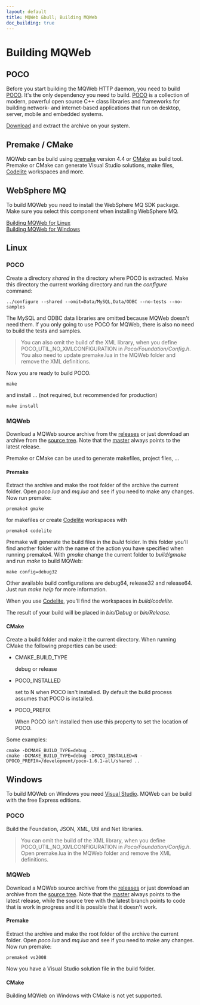 ```yaml
---
layout: default
title: MQWeb &bull; Building MQWeb
doc_building: true
---
```


Building MQWeb
==============

POCO
----

Before you start building the MQWeb HTTP daemon, you need to build
[POCO](http://www.pocoproject.com). It's the only dependency you need to build.
[POCO](http://www.pocoproject.com) is a collection of modern, powerful open
source C++ class libraries and frameworks for building network- and
internet-based applications that run on desktop, server, mobile and embedded
systems.

[Download](http://pocoproject.org/download/index.html) and extract the
archive on your system.

Premake / CMake
---------------

MQWeb can be build using [premake](http://premake.github.io/) version 4.4
or [CMake](https://cmake.org) as build tool. Premake or CMake can generate
Visual Studio solutions, make files, [Codelite](http://codelite.org/) workspaces and more.

WebSphere MQ
------------

To build MQWeb you need to install the WebSphere MQ SDK package. Make sure you
select this component when installing WebSphere MQ.

[Building MQWeb for Linux](#linux)  
[Building MQWeb for Windows](#windows)  

<a name="linux"> </a>

Linux
-----

### POCO

Create a directory *shared* in the directory where POCO is
extracted. Make this directory the current working directory and run the
 *configure* command:

    ../configure --shared --omit=Data/MySQL,Data/ODBC --no-tests --no-samples

The MySQL and ODBC data libraries are omitted because MQWeb doesn't need them. If you only
going to use POCO for MQWeb, there is also no need to build the tests and
samples.

> You can also omit the build of the XML library, when you
> define POCO\_UTIL\_NO\_XMLCONFIGURATION in *Poco/Foundation/Config.h*. You
> also need to update premake.lua in the MQWeb folder and remove the XML
> definitions.

Now you are ready to build POCO.

    make

and install ... (not required, but recommended for production)

    make install

### MQWeb

Download a MQWeb source archive from the
[releases](https://github.com/fbraem/mqweb/releases) or just download an archive
from the [source tree](https://github.com/fbraem/mqweb). Note that the
[master](https://github.com/fbraem/mqweb/tree/master) always points to the
latest release.

Premake or CMake can be used to generate makefiles, project files, ...

#### Premake

Extract the archive and make the root folder of the archive the current
folder. Open *poco.lua* and *mq.lua* and see if you need to make any changes.
Now run premake:

    premake4 gmake

for makefiles or create [Codelite](http://codelite.org/) workspaces with

    premake4 codelite

Premake will generate the build files in the *build* folder. In this folder
you'll find another folder with the name of the action you have specified when
running premake4. With *gmake* change the current folder to *build/gmake* and
run *make* to build MQWeb:

    make config=debug32

Other available build configurations are debug64, release32 and release64. Just
run *make help* for more information.

When you use [Codelite](http://codelite.org/), you'll find the workspaces in
*build/codelite*.

The result of your build will be placed in *bin/Debug* or *bin/Release*.

#### CMake

Create a build folder and make it the current directory. When running CMake the
following properties can be used:

+ CMAKE_BUILD_TYPE

  debug or release

+ POCO_INSTALLED

  set to N when POCO isn't installed. By default the build process assumes that
  POCO is installed.

+ POCO_PREFIX

  When POCO isn't installed then use this property to set the location of POCO.

Some examples:

````
cmake -DCMAKE_BUILD_TYPE=debug ..  
cmake -DCMAKE_BUILD_TYPE=debug -DPOCO_INSTALLED=N -DPOCO_PREFIX=/development/poco-1.6.1-all/shared ..
````

<a name="windows"> </a>

Windows
-------

To build MQWeb on Windows you need [Visual Studio](http://www.visualstudio.com).
MQWeb can be build with the free Express editions.

### POCO

Build the Foundation, JSON, XML, Util and Net libraries.

> You can omit the build of the XML library, when you
> define POCO\_UTIL\_NO\_XMLCONFIGURATION in *Poco/Foundation/Config.h*. Open
> premake.lua in the MQWeb folder and remove the XML definitions.

### MQWeb

Download a MQWeb source archive from the
[releases](https://github.com/fbraem/mqweb/releases) or just download an archive
from the [source tree](https://github.com/fbraem/mqweb). Note that the
[master](https://github.com/fbraem/mqweb/tree/master) always points to the
latest release, while the source tree with the latest branch points to code
that is work in progress and it is possible that it doesn't work.

#### Premake

Extract the archive and make the root folder of the archive the current
folder. Open *poco.lua* and *mq.lua* and see if you need to make any changes.
Now run premake:

    premake4 vs2008

Now you have a Visual Studio solution file in the build folder.

#### CMake

Building MQWeb on Windows with CMake is not yet supported.

